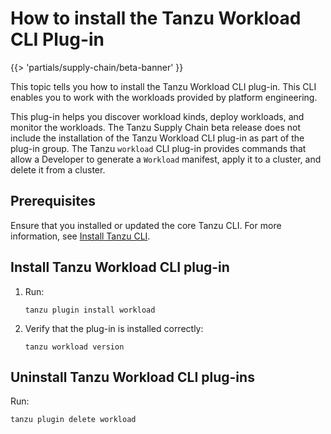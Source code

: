 # How to install the Tanzu Workload CLI Plug-in

{{> 'partials/supply-chain/beta-banner' }}

This topic tells you how to install the Tanzu Workload CLI plug-in. This CLI enables you to work
with the workloads provided by platform engineering.

This plug-in helps you discover workload kinds, deploy workloads, and monitor the workloads. The
Tanzu Supply Chain beta release does not include the installation of the Tanzu Workload CLI plug-in
as part of the plug-in group. The Tanzu `workload` CLI plug-in provides commands that allow a Developer to generate a `Workload` manifest, apply it to a cluster, and delete it from a cluster.

## Prerequisites

Ensure that you installed or updated the core Tanzu CLI. For more information, see
[Install Tanzu CLI](../../../install-tanzu-cli.hbs.md#install-cli).

## Install Tanzu Workload CLI plug-in

1. Run:

    ```console
    tanzu plugin install workload
    ```

1. Verify that the plug-in is installed correctly:

    ```console
    tanzu workload version
    ```

## Uninstall Tanzu Workload CLI plug-ins

Run:

```console
tanzu plugin delete workload
```